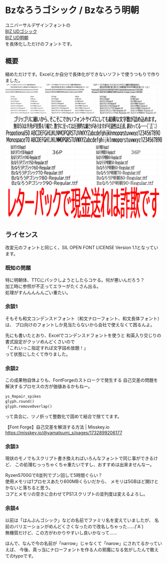 # Bzなろうゴシック / Bzなろう明朝

ユニバーサルデザインフォントの  
[BIZ UDゴシック](https://github.com/googlefonts/morisawa-biz-ud-gothic)  
[BIZ UD明朝](https://github.com/googlefonts/morisawa-biz-ud-mincho)  
を長体化しただけのフォントです。

## 概要

縮めただけです。Excelとか自分で長体化ができないソフトで使うつもりで作りました。  
![利用サンプル画像1](misc/sample-image.png)  
![利用サンプル画像2](misc/letterpack.png)

## ライセンス
改変元のフォントと同じく、SIL OPEN FONT LICENSE Version 1.1となっています。


### 既知の問題
特に明朝体、TTCにパックしようとしたらコケる。何が悪いんだろう？  
加工時に参照が不正ってエラーがたくさん出る。  
処理がすんんんんんごい重たい。  

### 余談1

そもそも和文コンデンスドフォント（和文ナローフォント、和文長体フォント）は、
プロ向けのフォントしか見当たらないから会社で使えなくて困るんよ。

先にも書いたとおり、Excelでコンデンスドフォントを使うと
和英入り交じりの書式設定がクッソめんどくさいので  
「これいっこ指定すれば文字詰め放題！」  
って状態にしたくて作りました。


### 余談2

この成果物自体よりも、FontForgeのストロークで発生する
自己交差の問題を解決するプロセスの方が価値あるかもねー。

    ys_Repair_spikes
    glyph.round()
    glyph.removeOverlap()

って具合に、ツノ折って整数化で固めて結合で捨ててます。

【Font Forge】自己交差を解消する方法 | Misskey.io  
https://misskey.io/@yamatsumi_s/pages/1732899206177


### 余談3
現状のモノでもスクリプト書き換えればいろんなフォントで同じ事ができるけど、
この処理むっっちゃくちゃ重たいですし、おすすめは出来ませんなー。

Ryzen5700Gで8並列でブン回して5時間ぐらい？  
使用メモリは1プロセスあたり600MBくらいだから、
メモリは5GBほど開けとかないと落ちると思う。  
コアとメモリの空きに合わせてPS1スクリプトの並列度は変えるよろし。


### 余談4

以前は「はんぶんゴシック」などの名前でファミリ名を変えていましたが、
名前のバリエーションがめんどくさくなったので改名しちゃった……('A`)  
無機質だけど、この方がわかりやすいし良いかなって……  

ほんで、なんで今の名前が「narrow」じゃなくて「narow」にされてるかっていえば、
今後、真っ当にナローフォントを作る人の邪魔になる気がしたんで敢えてのtypoです。


